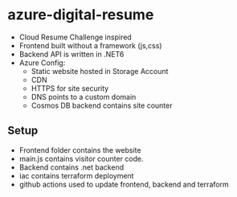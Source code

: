 # azure-digital-resume
- Cloud Resume Challenge inspired
- Frontend built without a framework (js,css)
- Backend API is written in .NET6
- Azure Config:
  - Static website hosted in Storage Account
  - CDN
  - HTTPS for site security
  - DNS points to a custom domain
  - Cosmos DB backend contains site counter

## Setup
- Frontend folder contains the website
- main.js contains visitor counter code.
- Backend contains .net backend
- iac contains terraform deployment
- github actions used to update frontend, backend and terraform



